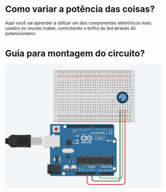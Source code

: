 # Como variar a potência das coisas?

Aqui você vai aprender a utilizar um dos componentes eletrônicos mais usados no mundo maker, controlando o brilho do led através do potenciômetro.

# Guia para montagem do circuito?

![Variar Potência](https://raw.githubusercontent.com/orientcode/variar-potencia/master/potenciometro.png)
